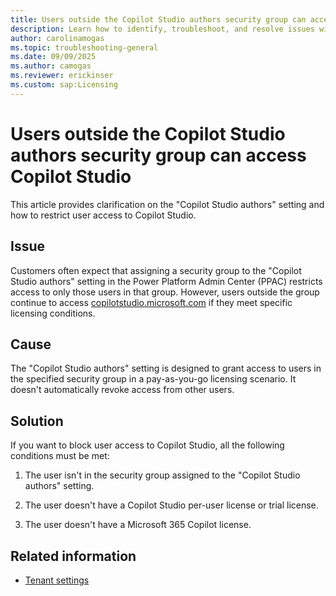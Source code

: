```yaml
---
title: Users outside the Copilot Studio authors security group can access Copilot Studio
description: Learn how to identify, troubleshoot, and resolve issues with user access for users outside the Copilot Studio authors setting in Microsoft Copilot Studio.
author: carolinamogas
ms.topic: troubleshooting-general
ms.date: 09/09/2025
ms.author: camogas
ms.reviewer: erickinser
ms.custom: sap:Licensing
---
```


# Users outside the Copilot Studio authors security group can access Copilot Studio

This article provides clarification on the "Copilot Studio authors" setting and how to restrict user access to Copilot Studio.

## Issue

Customers often expect that assigning a security group to the "Copilot Studio authors" setting in the Power Platform Admin Center (PPAC) restricts access to only those users in that group. However, users outside the group continue to access
[copilotstudio.microsoft.com](https://copilotstudio.microsoft.com/) if they meet specific licensing conditions.

## Cause

The "Copilot Studio authors" setting is designed to grant access to users in the specified security group in a pay-as-you-go licensing scenario. It doesn't automatically revoke access from other users. 

## Solution

If you want to block user access to Copilot Studio, all the following conditions must be met: 

1.  The user isn't in the security group assigned to the "Copilot Studio authors" setting.

1.  The user doesn't have a Copilot Studio per-user license or trial license.

1.  The user doesn't have a Microsoft 365 Copilot license.

## Related information

- [Tenant settings](/power-platform/admin/tenant-settings)
